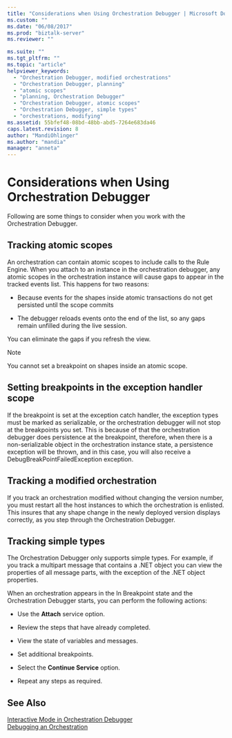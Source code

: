 ```yaml
---
title: "Considerations when Using Orchestration Debugger | Microsoft Docs"
ms.custom: ""
ms.date: "06/08/2017"
ms.prod: "biztalk-server"
ms.reviewer: ""

ms.suite: ""
ms.tgt_pltfrm: ""
ms.topic: "article"
helpviewer_keywords: 
  - "Orchestration Debugger, modified orchestrations"
  - "Orchestration Debugger, planning"
  - "atomic scopes"
  - "planning, Orchestration Debugger"
  - "Orchestration Debugger, atomic scopes"
  - "Orchestration Debugger, simple types"
  - "orchestrations, modifying"
ms.assetid: 55bfef48-08bd-48bb-abd5-7264e683da46
caps.latest.revision: 8
author: "MandiOhlinger"
ms.author: "mandia"
manager: "anneta"
---
```

# Considerations when Using Orchestration Debugger
Following are some things to consider when you work with the Orchestration Debugger.  
  
## Tracking atomic scopes  
 An orchestration can contain atomic scopes to include calls to the Rule Engine. When you attach to an instance in the orchestration debugger, any atomic scopes in the orchestration instance will cause gaps to appear in the tracked events list. This happens for two reasons:  
  
-   Because events for the shapes inside atomic transactions do not get persisted until the scope commits  
  
-   The debugger reloads events onto the end of the list, so any gaps remain unfilled during the live session.  
  
 You can eliminate the gaps if you refresh the view.  
  
> [!NOTE]
>  You cannot set a breakpoint on shapes inside an atomic scope.  
  
## Setting breakpoints in the exception handler scope  
 If the breakpoint is set at the exception catch handler, the exception types must be marked as serializable, or the orchestration debugger will not stop at the breakpoints you set. This is because of that the orchestration debugger does persistence at the breakpoint, therefore, when there is a non-serializable object in the orchestration instance state, a persistence exception will be thrown, and in this case, you will also receive a DebugBreakPointFailedException exception.  
  
## Tracking a modified orchestration  
 If you track an orchestration modified without changing the version number, you must restart all the host instances to which the orchestration is enlisted. This insures that any shape change in the newly deployed version displays correctly, as you step through the Orchestration Debugger.  
  
## Tracking simple types  
 The Orchestration Debugger only supports simple types. For example, if you track a multipart message that contains a .NET object you can view the properties of all message parts, with the exception of the .NET object properties.  
  
 When an orchestration appears in the In Breakpoint state and the Orchestration Debugger starts, you can perform the following actions:  
  
-   Use the **Attach** service option.  
  
-   Review the steps that have already completed.  
  
-   View the state of variables and messages.  
  
-   Set additional breakpoints.  
  
-   Select the **Continue Service** option.  
  
-   Repeat any steps as required.  
  
## See Also  
 [Interactive Mode in Orchestration Debugger](../core/interactive-mode-in-orchestration-debugger.md)   
 [Debugging an Orchestration](../core/debugging-an-orchestration.md)